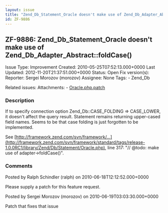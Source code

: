 ```yaml
---
layout: issue
title: "Zend_Db_Statement_Oracle doesn't make use of Zend_Db_Adapter_Abstract::foldCase()"
id: ZF-9886
---
```


ZF-9886: Zend\_Db\_Statement\_Oracle doesn't make use of Zend\_Db\_Adapter\_Abstract::foldCase()
------------------------------------------------------------------------------------------------

 Issue Type: Improvement Created: 2010-05-25T07:52:13.000+0000 Last Updated: 2012-11-20T21:37:51.000+0000 Status: Open Fix version(s): 
 Reporter:  Sergei Morozov (morozov)  Assignee:  None  Tags: - Zend\_Db
 
 Related issues: 
 Attachments: - [Oracle.php.patch](/issues/secure/attachment/13146/Oracle.php.patch)
 
### Description

If to specify connection option Zend\_Db::CASE\_FOLDING => CASE\_LOWER, it doesn't affect the query result. Statement remains returning upper-cased field names. Seems to be that case folding is just forgotten to be implemented.

See [http://framework.zend.com/svn/framework/…](http://framework.zend.com/svn/framework/standard/tags/release-1.0.0RC1/library/Zend/Db/Statement/Oracle.php), line 317: "// @todo: make use of adapter->foldCase()".

 

 

### Comments

Posted by Ralph Schindler (ralph) on 2010-06-18T12:12:52.000+0000

Please supply a patch for this feature request.

 

 

Posted by Sergei Morozov (morozov) on 2010-06-19T03:03:30.000+0000

Patch that fixes that issue

 

 